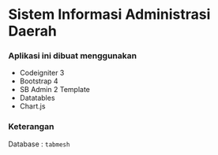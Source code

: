 # Sistem Informasi Administrasi Daerah<br/>

### Aplikasi ini dibuat menggunakan
- Codeigniter 3
- Bootstrap 4
- SB Admin 2 Template
- Datatables
- Chart.js

### Keterangan <br/>
Database : <code>tabmesh</code><br/>
<br/>

